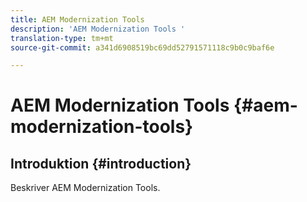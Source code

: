 ```yaml
---
title: AEM Modernization Tools
description: 'AEM Modernization Tools '
translation-type: tm+mt
source-git-commit: a341d6908519bc69dd52791571118c9b0c9baf6e

---
```



# AEM Modernization Tools {#aem-modernization-tools}

## Introduktion {#introduction}

Beskriver AEM Modernization Tools.
